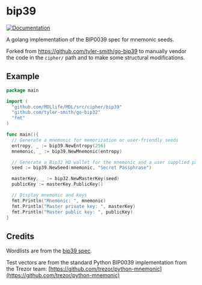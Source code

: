 # bip39
[![Documentation](https://godoc.org/github.com/MDLlife/MDL/src/cipher/bip39?status.svg)](http://godoc.org/github.com/MDLlife/MDL/src/cipher/bip39)

A golang implementation of the BIP0039 spec for mnemonic seeds.

Forked from https://github.com/tyler-smith/go-bip39 to manually vendor the code in the `cipher/` path
and to make some structural modifications.

## Example

```go
package main

import (
  "github.com/MDLlife/MDL/src/cipher/bip39"
  "github.com/tyler-smith/go-bip32"
  "fmt"
)

func main(){
  // Generate a mnemonic for memorization or user-friendly seeds
  entropy, _ := bip39.NewEntropy(256)
  mnemonic, _ := bip39.NewMnemonic(entropy)

  // Generate a Bip32 HD wallet for the mnemonic and a user supplied password
  seed := bip39.NewSeed(mnemonic, "Secret Passphrase")

  masterKey, _ := bip32.NewMasterKey(seed)
  publicKey := masterKey.PublicKey()

  // Display mnemonic and keys
  fmt.Println("Mnemonic: ", mnemonic)
  fmt.Println("Master private key: ", masterKey)
  fmt.Println("Master public key: ", publicKey)
}
```

## Credits

Wordlists are from the [bip39 spec](https://github.com/bitcoin/bips/tree/master/bip-0039).

Test vectors are from the standard Python BIP0039 implementation from the
Trezor team: [https://github.com/trezor/python-mnemonic](https://github.com/trezor/python-mnemonic)
